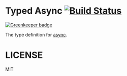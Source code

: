 # Typed Async [![Build Status](https://travis-ci.org/types/npm-async.svg?branch=master)](https://travis-ci.org/types/npm-async)

[![Greenkeeper badge](https://badges.greenkeeper.io/types/npm-async.svg)](https://greenkeeper.io/)

The type definition for [async](https://github.com/caolan/async).

# LICENSE
MIT
